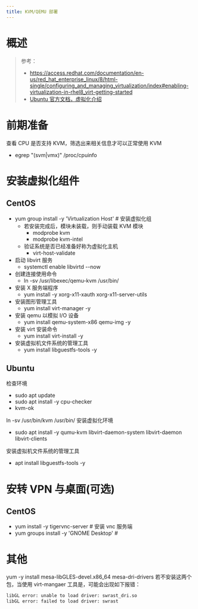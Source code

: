 ```yaml
---
title: KVM/QEMU 部署
---
```


# 概述

> 参考：
> - <https://access.redhat.com/documentation/en-us/red_hat_enterprise_linux/8/html-single/configuring_and_managing_virtualization/index#enabling-virtualization-in-rhel8_virt-getting-started>
> - [Ubuntu 官方文档，虚拟化介绍](https://ubuntu.com/server/docs/virtualization-introduction)

# 前期准备

查看 CPU 是否支持 KVM，筛选出来相关信息才可以正常使用 KVM

- egrep "(svm|vmx)" /proc/cpuinfo

# 安装虚拟化组件

## CentOS

- yum group install -y 'Virtualization Host' # 安装虚拟化组
  - 若安装完成后，模块未装载，则手动装载 KVM 模块
    - modprobe kvm
    - modprobe kvm-intel
  - 验证系统是否已经准备好称为虚拟化主机
    - virt-host-validate
- 启动 libvirt 服务
  - systemctl enable libvirtd --now
- 创建连接使用命令
  - ln -sv /usr/libexec/qemu-kvm /usr/bin/
- 安装 X 服务端程序
  - yum install -y xorg-x11-xauth xorg-x11-server-utils
- 安装图形管理工具
  - yum install virt-manager -y
- 安装 qemu 以模拟 I/O 设备
  - yum install qemu-system-x86 qemu-img -y
- 安装 virt 安装命令
  - yum install virt-install -y
- 安装虚拟机文件系统的管理工具
  - yum install libguestfs-tools -y

## Ubuntu

检查环境

- sudo apt update
- sudo apt install -y cpu-checker
- kvm-ok

ln -sv /usr/bin/kvm /usr/bin/
安装虚拟化环境

- sudo apt install -y qumu-kvm libvirt-daemon-system libvirt-daemon libvirt-clients

安装虚拟机文件系统的管理工具

- apt install libguestfs-tools -y

# 安转 VPN 与桌面(可选)

## CentOS

- yum install -y tigervnc-server # 安装 vnc 服务端
- yum groups install -y 'GNOME Desktop' #

# 其他

yum -y install mesa-libGLES-devel.x86_64 mesa-dri-drivers
若不安装这两个包，当使用 virt-mangaer 工具是，可能会出现如下报错：

```bash
libGL error: unable to load driver: swrast_dri.so
libGL error: failed to load driver: swrast
```
